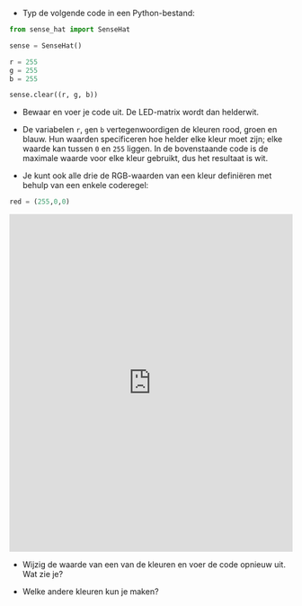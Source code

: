 + Typ de volgende code in een Python-bestand:

```python
from sense_hat import SenseHat

sense = SenseHat()

r = 255
g = 255
b = 255

sense.clear((r, g, b))
```

+ Bewaar en voer je code uit. De LED-matrix wordt dan helderwit.

+ De variabelen `r`, `g`en `b` vertegenwoordigen de kleuren rood, groen en blauw. Hun waarden specificeren hoe helder elke kleur moet zijn; elke waarde kan tussen `0` en `255` liggen. In de bovenstaande code is de maximale waarde voor elke kleur gebruikt, dus het resultaat is wit.

+ Je kunt ook alle drie de RGB-waarden van een kleur definiëren met behulp van een enkele coderegel:

```python
red = (255,0,0)
```
 <iframe src="https://trinket.io/embed/python/a588ddedcf" width="100%" height="600" frameborder="0" marginwidth="0" marginheight="0" allowfullscreen mark="crwd-mark"></iframe>

+ Wijzig de waarde van een van de kleuren en voer de code opnieuw uit. Wat zie je?

+ Welke andere kleuren kun je maken?
